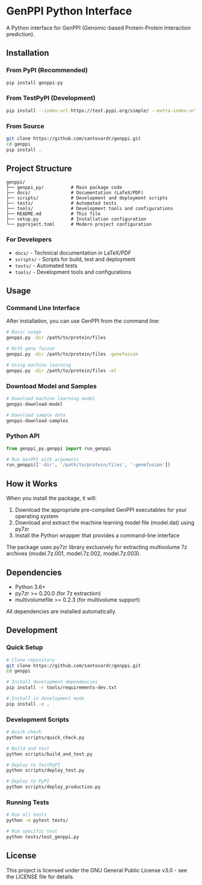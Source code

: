 # GenPPI Python Interface

A Python interface for GenPPI (Genomic-based Protein-Protein Interaction prediction).

## Installation

### From PyPI (Recommended)
```bash
pip install genppi-py
```

### From TestPyPI (Development)
```bash
pip install --index-url https://test.pypi.org/simple/ --extra-index-url https://pypi.org/simple/ genppi-py
```

### From Source
```bash
git clone https://github.com/santosardr/genppi.git
cd genppi
pip install .
```

## Project Structure

```
genppi/
├── genppi_py/          # Main package code
├── docs/               # Documentation (LaTeX/PDF)
├── scripts/            # Development and deployment scripts
├── tests/              # Automated tests
├── tools/              # Development tools and configurations
├── README.md           # This file
├── setup.py            # Installation configuration
└── pyproject.toml      # Modern project configuration
```

### For Developers

- `docs/` - Technical documentation in LaTeX/PDF
- `scripts/` - Scripts for build, test and deployment
- `tests/` - Automated tests
- `tools/` - Development tools and configurations

## Usage

### Command Line Interface

After installation, you can use GenPPI from the command line:

```bash
# Basic usage
genppi.py -dir /path/to/protein/files

# With gene fusion
genppi.py -dir /path/to/protein/files -genefusion

# Using machine learning
genppi.py -dir /path/to/protein/files -ml
```

### Download Model and Samples

```bash
# Download machine learning model
genppi-download-model

# Download sample data
genppi-download-samples
```

### Python API

```python
from genppi_py.genppi import run_genppi

# Run GenPPI with arguments
run_genppi(['-dir', '/path/to/protein/files', '-genefusion'])
```

## How it Works

When you install the package, it will:

1. Download the appropriate pre-compiled GenPPI executables for your operating system
2. Download and extract the machine learning model file (model.dat) using py7zr
3. Install the Python wrapper that provides a command-line interface

The package uses py7zr library exclusively for extracting multivolume 7z archives (model.7z.001, model.7z.002, model.7z.003).

## Dependencies

- Python 3.6+
- py7zr >= 0.20.0 (for 7z extraction)
- multivolumefile >= 0.2.3 (for multivolume support)

All dependencies are installed automatically.

## Development

### Quick Setup

```bash
# Clone repository
git clone https://github.com/santosardr/genppi.git
cd genppi

# Install development dependencies
pip install -r tools/requirements-dev.txt

# Install in development mode
pip install -e .
```

### Development Scripts

```bash
# Quick check
python scripts/quick_check.py

# Build and test
python scripts/build_and_test.py

# Deploy to TestPyPI
python scripts/deploy_test.py

# Deploy to PyPI
python scripts/deploy_production.py
```

### Running Tests

```bash
# Run all tests
python -m pytest tests/

# Run specific test
python tests/test_genppi.py
```

## License

This project is licensed under the GNU General Public License v3.0 - see the LICENSE file for details.